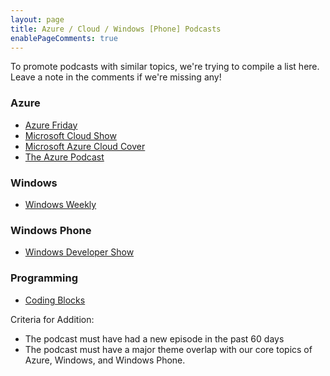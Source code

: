 ```yaml
---
layout: page
title: Azure / Cloud / Windows [Phone] Podcasts
enablePageComments: true 
---
```


To promote podcasts with similar topics, we're trying to compile a list here. Leave a note in the comments if we're missing any!

### Azure
* [Azure Friday](http://azure.microsoft.com/en-us/documentation/videos/azure-friday/)
* [Microsoft Cloud Show](http://www.microsoftcloudshow.com/)
* [Microsoft Azure Cloud Cover](http://channel9.msdn.com/Shows/Cloud+Cover/)
* [The Azure Podcast](http://azpodcast.azurewebsites.net/)

### Windows
* [Windows Weekly](http://twit.tv/ww)

### Windows Phone
* [Windows Developer Show](http://windowsdevelopershow.com/) 

### Programming
* [Coding Blocks](http://www.codingblocks.net/)

Criteria for Addition:

* The podcast must have had a new episode in the past 60 days
* The podcast must have a major theme overlap with our core topics of Azure, Windows, and Windows Phone.